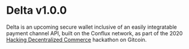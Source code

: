 # Delta v1.0.0

Delta is an upcoming secure wallet inclusive of an easily integratable
payment channel API, built on the Conflux network, as part of the 2020
[Hacking Decentralized Commerce] hackathon on Gitcoin.

[Hacking Decentralized Commerce]: https://gitcoin.co/hackathon/conflux-hack